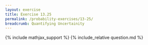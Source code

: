 ```yaml
---
layout: exercise
title: Exercise 13.25
permalink: /probability-exercises/13-25/
breadcrumb: Quantifying Uncertainity
---
```


{% include mathjax_support %}
{% include_relative question.md %}
